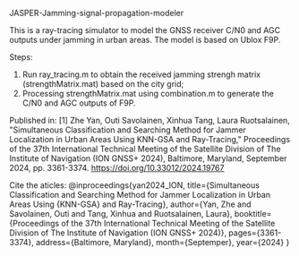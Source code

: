 JASPER-Jamming-signal-propagation-modeler

This is a ray-tracing simulator to model the GNSS receiver C/N0 and AGC outputs under jamming in urban areas. The model is based on Ublox F9P.

Steps:
1. Run ray_tracing.m to obtain the received jamming strengh matrix (strengthMatrix.mat) based on the city grid;
2. Processing strengthMatrix.mat using combination.m to generate the C/N0 and AGC outputs of F9P.

Published in:
[1] Zhe Yan, Outi Savolainen, Xinhua Tang, Laura Ruotsalainen, "Simultaneous Classification and Searching Method for Jammer Localization in Urban Areas Using KNN-GSA and Ray-Tracing," Proceedings of the 37th International Technical Meeting of the Satellite Division of The Institute of Navigation (ION GNSS+ 2024), Baltimore, Maryland, September 2024, pp. 3361-3374. https://doi.org/10.33012/2024.19767

Cite the aticles:
@inproceedings{yan2024_ION,
  title={Simultaneous Classification and Searching Method for Jammer Localization in Urban Areas Using {KNN-GSA} and Ray-Tracing},
  author={Yan, Zhe and Savolainen, Outi and Tang, Xinhua and Ruotsalainen, Laura},
  booktitle={Proceedings of the 37th International Technical Meeting of the Satellite Division of The Institute of Navigation (ION GNSS+ 2024)},
  pages={3361-3374},
  address={Baltimore, Maryland},
  month={Septemper},
  year={2024}
}
